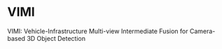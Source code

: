 # VIMI
VIMI: Vehicle-Infrastructure Multi-view Intermediate Fusion for Camera-based 3D Object Detection
